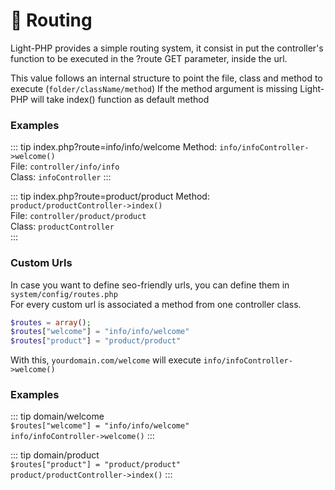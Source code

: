 # :truck: Routing

Light-PHP provides a simple routing system, it consist in put the controller's function to be executed in the ?route GET parameter, inside the url.  

This value follows an internal structure to point the file, class and method to execute (`folder/className/method`)
If the method argument is missing Light-PHP will take index() function as default method 

### Examples

::: tip index.php?route=info/info/welcome
Method: `info/infoController->welcome()`  
File: `controller/info/info`  
Class: `infoController`
:::

::: tip index.php?route=product/product
Method: `product/productController->index()`  
File: `controller/product/product`  
Class: `productController`  
:::

### Custom Urls

In case you want to define seo-friendly urls, you can define them in `system/config/routes.php`  
For every custom url is associated a method from one controller class.  

``` php
$routes = array();
$routes["welcome"] = "info/info/welcome"  
$routes["product"] = "product/product"
```

With this, `yourdomain.com/welcome` will execute `info/infoController->welcome()`

### Examples

::: tip domain/welcome  
`$routes["welcome"] = "info/info/welcome"`  
`info/infoController->welcome()`
:::

::: tip domain/product  
`$routes["product"] = "product/product"`  
`product/productController->index()`
:::